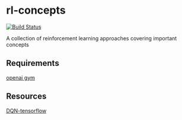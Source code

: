# rl-concepts
[![Build Status](https://travis-ci.org/gpldecha/rl-concepts.svg?branch=master)](https://travis-ci.org/gpldecha/rl-concepts)

A collection of reinforcement learning approaches covering important concepts


## Requirements

[openai gym](https://gym.openai.com/docs)


## Resources

[DQN-tensorflow](https://github.com/devsisters/DQN-tensorflow)
